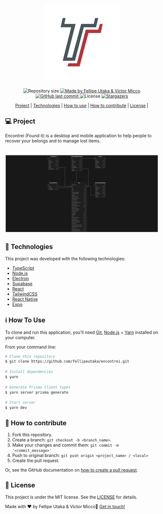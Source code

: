<h1 align="center">
    <img alt="Encontrei logo" title="#Encontrei" src=".github/logo.svg" width="250px" />
</h1>

<p align="center">
  <img alt="Repository size" src="https://img.shields.io/github/repo-size/fellipeutaka/encontrei">

<a href="https://www.linkedin.com/in/fellipeutaka/">
    <img alt="Made by Fellipe Utaka & Victor Micco" src="https://img.shields.io/badge/made%20by-Fellipe%20Utaka-%2304D361">
</a>

<a href="https://github.com/fellipeutaka/encontrei/commits/master">
    <img alt="GitHub last commit" src="https://img.shields.io/github/last-commit/fellipeutaka/encontrei">
</a>

<img alt="License" src="https://img.shields.io/badge/license-MIT-brightgreen">
   <a href="https://github.com/fellipeutaka/encontrei/stargazers">
    <img alt="Stargazers" src="https://img.shields.io/github/stars/fellipeutaka/encontrei?style=social">
  </a>
</p>
<p align="center">
  <a href="#-project">Project</a>   |   
  <a href="#-technologies">Technologies</a>   |   
  <a href="#ℹ%EF%B8%8F-how-to-use">How to use</a>   |   
  <a href="#-how-to-contribute">How to contribute</a>   |   
  <a href="#-license">License</a>   |   
</p>

## 💻 Project

Encontrei (Found it) is a desktop and mobile application to help people to recover your belongs and to manage lost items.

<h1 align="center">
    <img alt="ERD" title="ERD" src=".github/schema.png" width="500px" />
</h1>

## 🚀 Technologies

This project was developed with the following technologies:

- [TypeScript][ts]
- [Node.js][node]
- [Electron][electron]
- [Supabase][supabase]
- [React][react]
- [TailwindCSS][tailwind]
- [React Native][rn]
- [Expo][expo]

## ℹ️ How To Use

To clone and run this application, you'll need [Git][git], [Node.js][node] + [Yarn][yarn] installed on your computer.

From your command line:

```bash
# Clone this repository
$ git clone https://github.com/fellipeutaka/encontrei.git

# Install dependencies
$ yarn

# Generate Prisma Client types
$ yarn server prisma generate

# Start server
$ yarn dev
```

## 🤔 How to contribute

1. Fork this repository.
2. Create a branch: `git checkout -b <branch_name>`.
3. Make your changes and commit them: `git commit -m '<commit_message>'`
4. Push to original branch: `git push origin <project_name> / <local>`
5. Create the pull request.

Or, see the GitHub documentation on [how to create a pull request](https://help.github.com/en/github/collaborating-with-issues-and-pull-requests/creating-a-pull-request).

## 📝 License

This project is under the MIT license. See the [LICENSE](https://github.com/fellipeutaka/encontrei/blob/master/LICENSE) for details.

Made with ♥ by Fellipe Utaka & Victor Micco👋 [Get in touch!](https://www.linkedin.com/in/fellipeutaka/)

[figma]: https://www.figma.com/file/kwLAEZmyDB2NuvMNi87XGF/Bol%C3%A3o-da-Copa-(Community)
[node]: https://nodejs.org/
[supabase]: https://supabase.com/
[electron]: https://www.electronjs.org/
[ts]: https://www.typescriptlang.org/
[expo]: https://expo.dev/
[react]: https://reactjs.org
[tailwind]: https://tailwindcss.com/
[rn]: https://reactnative.dev/
[yarn]: https://yarnpkg.com/
[git]: https://git-scm.com
